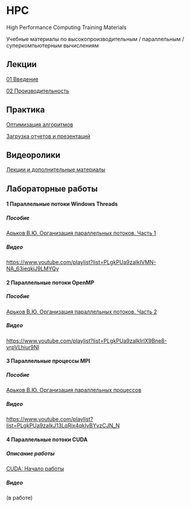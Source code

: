 # HPC
High Performance Computing Training Materials

Учебные материалы по высокопроизводительным / параллельным / суперкомпьютерным вычислениям
## Лекции
[01 Введение](https://github.com/Valentin-Arkov/HPC/blob/main/HPC_01_Intro.pdf)

[02 Производительность](https://github.com/Valentin-Arkov/HPC/blob/main/HPC_02_Performance.pdf)

## Практика

[Оптимизация алгоритмов](https://github.com/Valentin-Arkov/HPC/blob/main/Optim-Algo.pdf)

[Загрузка отчетов и презентаций](https://forms.gle/V3S5YU16ifRDDZbMA)

## Видеоролики
[Лекции и дополнительные материалы](https://www.youtube.com/playlist?list=PLgkPUa9zaIkLYfCwLrqnuqbUWcDwT9T-c)

## Лабораторные работы

#### 1 Параллельные потоки Windows Threads
##### Пособие
[Арьков В.Ю. Организация параллельных потоков. Часть 1](https://ridero.ru/books/parallelnye_potoki_windows/)

##### Видео
https://www.youtube.com/playlist?list=PLgkPUa9zaIkIVMN-NA_63ieqkiJ9LMYQy

#### 2 Параллельные потоки OpenMP
##### Пособие
[Арьков В.Ю. Организация параллельных потоков. Часть 2](https://ridero.ru/books/organizaciya_parallelnykh_potokov_chast_2/)

##### Видео
https://www.youtube.com/playlist?list=PLgkPUa9zaIkIrIX9Bne8-vrpVLhiur9NI

#### 3 Параллельные процессы MPI
##### Пособие
[Арьков В.Ю. Организация параллельных процессов](https://ridero.ru/books/organizaciya_parallelnykh_processov/)

##### Видео
https://www.youtube.com/playlist?list=PLgkPUa9zaIkJ13LqRix4qkIvBYvzCJN_N

#### 4 Параллельные потоки CUDA
##### Описание работы
[CUDA: Начало работы](https://github.com/Valentin-Arkov/HPC/blob/main/HPC_14_CUDA.pdf)
##### Видео
(в работе)
